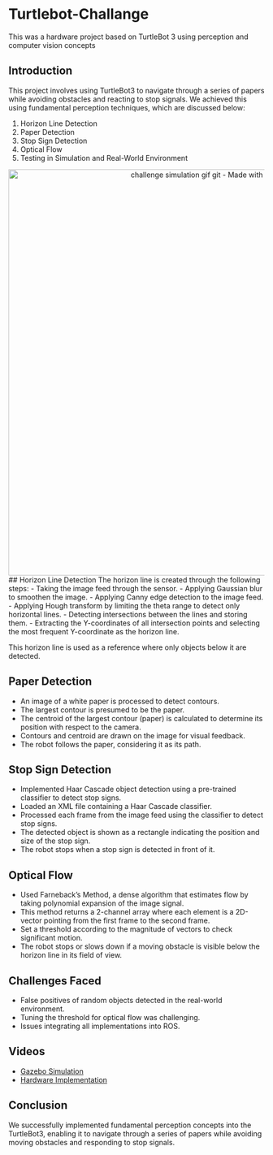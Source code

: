 # Turtlebot-Challange
This was a hardware project based on TurtleBot 3 using perception and computer vision concepts

## Introduction
This project involves using TurtleBot3 to navigate through a series of papers while avoiding obstacles and reacting to stop signals. We achieved this using fundamental perception techniques, which are discussed below:

1. Horizon Line Detection
2. Paper Detection
3. Stop Sign Detection
4. Optical Flow
5. Testing in Simulation and Real-World Environment

   
<div align="center">
  <img src="https://github.com/cravotics/Turtlebot-Challange/assets/90138418/b7e1a330-b372-4e93-8ec0-f2edad7a2800" alt="challenge simulation gif git - Made with Clipchamp" width="800"/>
</div>
## Horizon Line Detection
The horizon line is created through the following steps:
- Taking the image feed through the sensor.
- Applying Gaussian blur to smoothen the image.
- Applying Canny edge detection to the image feed.
- Applying Hough transform by limiting the theta range to detect only horizontal lines.
- Detecting intersections between the lines and storing them.
- Extracting the Y-coordinates of all intersection points and selecting the most frequent Y-coordinate as the horizon line.

This horizon line is used as a reference where only objects below it are detected.

## Paper Detection
- An image of a white paper is processed to detect contours.
- The largest contour is presumed to be the paper.
- The centroid of the largest contour (paper) is calculated to determine its position with respect to the camera.
- Contours and centroid are drawn on the image for visual feedback.
- The robot follows the paper, considering it as its path.

## Stop Sign Detection
- Implemented Haar Cascade object detection using a pre-trained classifier to detect stop signs.
- Loaded an XML file containing a Haar Cascade classifier.
- Processed each frame from the image feed using the classifier to detect stop signs.
- The detected object is shown as a rectangle indicating the position and size of the stop sign.
- The robot stops when a stop sign is detected in front of it.

## Optical Flow
- Used Farneback’s Method, a dense algorithm that estimates flow by taking polynomial expansion of the image signal.
- This method returns a 2-channel array where each element is a 2D-vector pointing from the first frame to the second frame.
- Set a threshold according to the magnitude of vectors to check significant motion.
- The robot stops or slows down if a moving obstacle is visible below the horizon line in its field of view.

## Challenges Faced
- False positives of random objects detected in the real-world environment.
- Tuning the threshold for optical flow was challenging.
- Issues integrating all implementations into ROS.

## Videos
- [Gazebo Simulation](https://drive.google.com/file/d/12pGSvqSViUToGuILA8yy3oCMIlkS39Y1/view?usp=sharing)
- [Hardware Implementation](https://drive.google.com/file/d/16jdQquowrQ5lzWmg7DGVOj4qLhHYky2y/view?usp=sharing)

## Conclusion
We successfully implemented fundamental perception concepts into the TurtleBot3, enabling it to navigate through a series of papers while avoiding moving obstacles and responding to stop signals.

